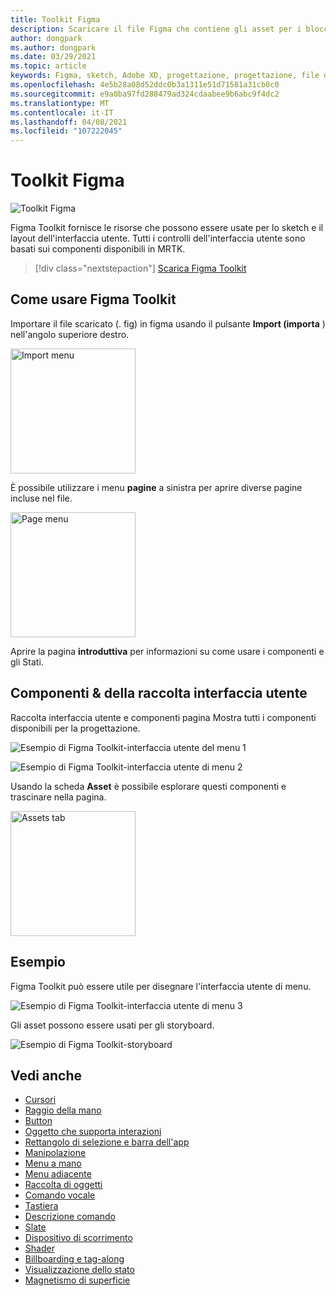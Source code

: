 ```yaml
---
title: Toolkit Figma
description: Scaricare il file Figma che contiene gli asset per i blocchi predefiniti dell'interfaccia utente comune.
author: dongpark
ms.author: dongpark
ms.date: 03/29/2021
ms.topic: article
keywords: Figma, sketch, Adobe XD, progettazione, progettazione, file di progettazione, progettazione UX, HoloLens, MRTK, Toolkit realtà mista
ms.openlocfilehash: 4e5b28a08d52ddc0b3a1311e51d71581a31cb0c0
ms.sourcegitcommit: e9a0ba97fd288479ad324cdaabee9b6abc9f4dc2
ms.translationtype: MT
ms.contentlocale: it-IT
ms.lasthandoff: 04/08/2021
ms.locfileid: "107222045"
---
```

# <a name="figma-toolkit"></a>Toolkit Figma

![Toolkit Figma](images/UX_Tools_FigmaToolkit_Hero.png)<br>

Figma Toolkit fornisce le risorse che possono essere usate per lo sketch e il layout dell'interfaccia utente. Tutti i controlli dell'interfaccia utente sono basati sui componenti disponibili in MRTK. 

> [!div class="nextstepaction"]
> [Scarica Figma Toolkit](https://1drv.ms/u/s!ArqCGDZ4bpk7gRIA9QbpoQ5ln90B?e=qgc6YX)

## <a name="how-to-use-figma-toolkit"></a>Come usare Figma Toolkit
Importare il file scaricato (. fig) in figma usando il pulsante **Import (importa** ) nell'angolo superiore destro.

<img src="images/UX_FigmaToolkit_Import.png" width="200px" alt="Import menu"><br>

È possibile utilizzare i menu **pagine** a sinistra per aprire diverse pagine incluse nel file.

<img src="images/UX_FigmaToolkit_PageMenu.png" width="200px" alt="Page menu"><br>

Aprire la pagina **introduttiva** per informazioni su come usare i componenti e gli Stati.

## <a name="ui-gallery--components"></a>Componenti & della raccolta interfaccia utente
Raccolta interfaccia utente e componenti pagina Mostra tutti i componenti disponibili per la progettazione.

![Esempio di Figma Toolkit-interfaccia utente del menu 1](images/UX_FigmaToolkit_Components_Menu1.png)<br>

![Esempio di Figma Toolkit-interfaccia utente di menu 2](images/UX_FigmaToolkit_Components_Menu2.png)<br>

Usando la scheda **Asset** è possibile esplorare questi componenti e trascinare nella pagina.

<img src="images/UX_FigmaToolkit_Components_Menu3.png" width="200px" alt="Assets tab"><br>


## <a name="examples"></a>Esempio

Figma Toolkit può essere utile per disegnare l'interfaccia utente di menu. 

![Esempio di Figma Toolkit-interfaccia utente di menu 3](images/UX_FigmaToolkit_Examples_Menu.png)<br>


Gli asset possono essere usati per gli storyboard.

![Esempio di Figma Toolkit-storyboard](images/UX_FigmaToolkit_Examples_Storyboarding.png)<br>


## <a name="see-also"></a>Vedi anche

* [Cursori](cursors.md)
* [Raggio della mano](point-and-commit.md)
* [Button](button.md)
* [Oggetto che supporta interazioni](interactable-object.md)
* [Rettangolo di selezione e barra dell'app](app-bar-and-bounding-box.md)
* [Manipolazione](direct-manipulation.md)
* [Menu a mano](hand-menu.md)
* [Menu adiacente](near-menu.md)
* [Raccolta di oggetti](object-collection.md)
* [Comando vocale](voice-input.md)
* [Tastiera](keyboard.md)
* [Descrizione comando](tooltip.md)
* [Slate](slate.md)
* [Dispositivo di scorrimento](slider.md)
* [Shader](shader.md)
* [Billboarding e tag-along](billboarding-and-tag-along.md)
* [Visualizzazione dello stato](progress.md)
* [Magnetismo di superficie](surface-magnetism.md)
